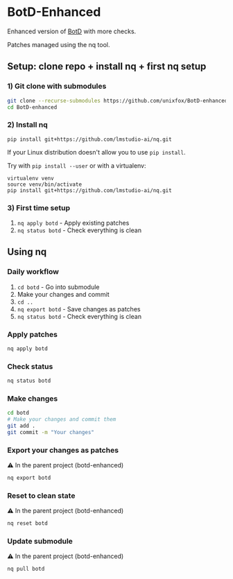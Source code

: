 # BotD-Enhanced

Enhanced version of [BotD](https://github.com/fingerprintjs/BotD) with more checks.

Patches managed using the nq tool.

## Setup: clone repo + install nq + first nq setup

### 1) Git clone with submodules

```bash
git clone --recurse-submodules https://github.com/unixfox/BotD-enhanced.git
cd BotD-enhanced
```

### 2) Install nq

```
pip install git+https://github.com/lmstudio-ai/nq.git
```

If your Linux distribution doesn't allow you to use `pip install`.

Try with `pip install --user` or with a virtualenv:
```
virtualenv venv
source venv/bin/activate
pip install git+https://github.com/lmstudio-ai/nq.git
```

### 3) First time setup

1. `nq apply botd` - Apply existing patches
2. `nq status botd` - Check everything is clean

## Using nq

### Daily workflow

1. `cd botd` - Go into submodule
2. Make your changes and commit
3. `cd ..`
4. `nq export botd` - Save changes as patches
5. `nq status botd` - Check everything is clean

### Apply patches
```bash
nq apply botd
```

### Check status
```bash
nq status botd
```

### Make changes
```bash
cd botd
# Make your changes and commit them
git add .
git commit -m "Your changes"
```

### Export your changes as patches
⚠ In the parent project (botd-enhanced)

```bash
nq export botd
```

### Reset to clean state
⚠ In the parent project (botd-enhanced)

```bash
nq reset botd
```

### Update submodule
⚠ In the parent project (botd-enhanced)

```bash
nq pull botd
```
